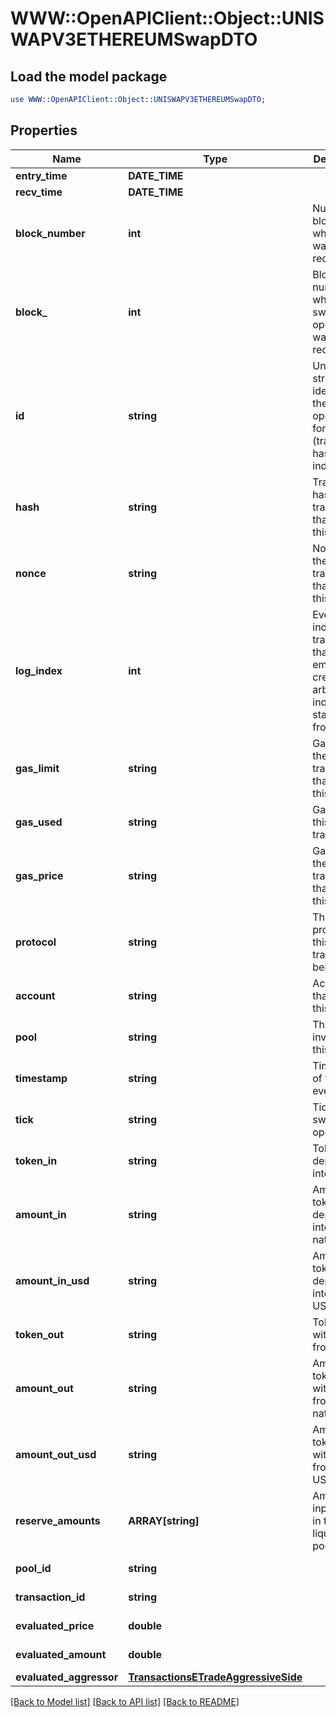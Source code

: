 # WWW::OpenAPIClient::Object::UNISWAPV3ETHEREUMSwapDTO

## Load the model package
```perl
use WWW::OpenAPIClient::Object::UNISWAPV3ETHEREUMSwapDTO;
```

## Properties
Name | Type | Description | Notes
------------ | ------------- | ------------- | -------------
**entry_time** | **DATE_TIME** |  | [optional] 
**recv_time** | **DATE_TIME** |  | [optional] 
**block_number** | **int** | Number of block in which entity was recorded. | [optional] 
**block_** | **int** | Block number in which the swap operation was recorded. | [optional] 
**id** | **string** | Unique string identifier of the swap operation, format: (transaction hash)-(log index). | [optional] 
**hash** | **string** | Transaction hash of the transaction that emitted this event. | [optional] 
**nonce** | **string** | Nonce of the transaction that emitted this event. | [optional] 
**log_index** | **int** | Event log index. For transactions that don&#39;t emit event, create arbitrary index starting from 0. | [optional] 
**gas_limit** | **string** | Gas limit of the transaction that emitted this event. | [optional] 
**gas_used** | **string** | Gas used in this transaction. | [optional] 
**gas_price** | **string** | Gas price of the transaction that emitted this event. | [optional] 
**protocol** | **string** | The protocol this transaction belongs to. | [optional] 
**account** | **string** | Account that emitted this event. | [optional] 
**pool** | **string** | The pool involving this event. | [optional] 
**timestamp** | **string** | Timestamp of this event. | [optional] 
**tick** | **string** | Tick of the swap operation. | [optional] 
**token_in** | **string** | Token deposited into pool. | [optional] 
**amount_in** | **string** | Amount of token deposited into pool in native units. | [optional] 
**amount_in_usd** | **string** | Amount of token deposited into pool in USD. | [optional] 
**token_out** | **string** | Token withdrawn from pool. | [optional] 
**amount_out** | **string** | Amount of token withdrawn from pool in native units. | [optional] 
**amount_out_usd** | **string** | Amount of token withdrawn from pool in USD. | [optional] 
**reserve_amounts** | **ARRAY[string]** | Amount of input tokens in the liquidity pool. | [optional] 
**pool_id** | **string** |  | [optional] [readonly] 
**transaction_id** | **string** |  | [optional] [readonly] 
**evaluated_price** | **double** |  | [optional] [readonly] 
**evaluated_amount** | **double** |  | [optional] [readonly] 
**evaluated_aggressor** | [**TransactionsETradeAggressiveSide**](TransactionsETradeAggressiveSide.md) |  | [optional] 

[[Back to Model list]](../README.md#documentation-for-models) [[Back to API list]](../README.md#documentation-for-api-endpoints) [[Back to README]](../README.md)


